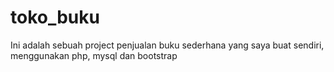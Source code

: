# toko_buku
Ini adalah sebuah project penjualan buku sederhana yang saya buat sendiri, menggunakan php, mysql dan bootstrap
